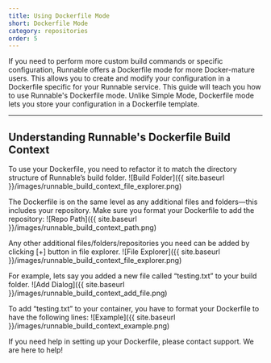 ```yaml
---
title: Using Dockerfile Mode
short: Dockerfile Mode
category: repositories
order: 5
---
```


If you need to perform more custom build commands or specific configuration, Runnable offers a Dockerfile mode for more Docker-mature users. This allows you to create and modify your configuration in a Dockerfile specific for your Runnable service. This guide will teach you how to use Runnable's Dockerfile mode. Unlike Simple Mode, Dockerfile mode lets you store your configuration in a Dockerfile template.

---

## Understanding Runnable's Dockerfile Build Context

To use your Dockerfile, you need to refactor it to match the directory structure of Runnable’s build folder.
![Build Folder]({{ site.baseurl }}/images/runnable_build_context_file_explorer.png)

The Dockerfile is on the same level as any additional files and folders—this includes your repository.
Make sure you format your Dockerfile to add the repository:
![Repo Path]({{ site.baseurl }}/images/runnable_build_context_path.png)

Any other additional files/folders/repositories you need can be added by clicking [+] button in file explorer.
![File Explorer]({{ site.baseurl }}/images/runnable_build_context_file_explorer.png)

For example, lets say you added a new file called “testing.txt” to your build folder.
![Add Dialog]({{ site.baseurl }}/images/runnable_build_context_add_file.png)

To add “testing.txt” to your container, you have to format your Dockerfile to have the following lines:
![Example]({{ site.baseurl }}/images/runnable_build_context_example.png)

If you need help in setting up your Dockerfile, please contact support. We are here to help!
